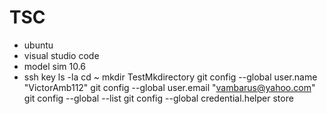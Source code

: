 # TSC
- ubuntu 
- visual studio code
- model sim 10.6
- ssh key 
ls -la
cd ~
mkdir TestMkdirectory
git config --global user.name "VictorAmb112"
git config --global user.email "vambarus@yahoo.com"
git config --global --list
git config --global credential.helper store
